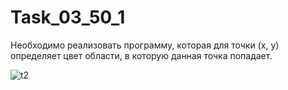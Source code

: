 # Task_03_50_1

Необходимо реализовать программу, которая для точки (x, y) определяет цвет области, в которую данная точка попадает.

![t2](https://user-images.githubusercontent.com/71034843/95229160-e9c9a900-0808-11eb-811f-c7ba685427bd.png)
